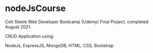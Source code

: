 # nodeJsCourse
Colt Steele Web Developer Bootcamp (Udemy) Final Project, completed August 2021. 

CRUD Application using:

NodeJs,
ExpressJS,
MongoDB,
HTML,
CSS,
Bootstrap
